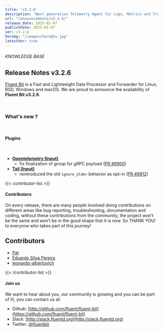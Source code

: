 ```yaml
---
title: 'v3.2.6'
description: 'Next generation Telemetry Agent for Logs, Metrics and Traces. '
url: "/announcements/v3.2.6/"
release_date: 2025-02-07
publishdate: 2025-02-07
ver: v3.2.6
herobg: "/images/hero@2x.jpg"
latestVer: true
---
```


###### KNOWLEDGE BASE

## Release Notes v3.2.6

[Fluent Bit](https://fluentbit.io) is a Fast and Lightweight Data Processor and Forwarder for Linux, BSD, Windows and macOS. We are proud to announce the availability of **Fluent Bit v3.2.6**.

<br>

### What's new ?

<br>

#### Plugins

<br>

- **[Opentelemetry (Input)](https://docs.fluentbit.io/manual/pipeline/inputs/opentelemetry)**
  - fix finalization of group for gRPC payload ([PR #9900](https://github.com/fluent/fluent-bit/pull/9900))
- **[Tail (Input)](https://docs.fluentbit.io/manual/pipeline/inputs/tail)**
  - reintroduced the old `ignore_older` behavior as opt-in ([PR #9912](https://github.com/fluent/fluent-bit/pull/9912))

{{< contributor-list >}}

#### Contributors

On every release, there are many people involved doing contributions on different areas like bug reporting, troubleshooting, documentation and coding, without these contributions from the community, the project won’t be the same and won’t be in the good shape that it is now. So THANK YOU! to everyone who takes part of this journey!

## Contributors


- [Pat](https://github.com/patrick-stephens)
- [Eduardo Silva Pereira](https://github.com/edsiper)
- [leonardo-albertovich](https://github.com/leonardo-albertovich)

{{< /contributor-list >}}

#### Join us

We want to hear about you, our community is growing and you can be part of it!, you can contact us at:

* Github: [http://github.com/fluent/fluent-bit](https://github.com/fluent/fluent-bit)
* Slack: [http://slack.fluentd.org](http://slack.fluentd.org)
* Twitter: [@fluentbit](https://twitter.com/fluentbit)
